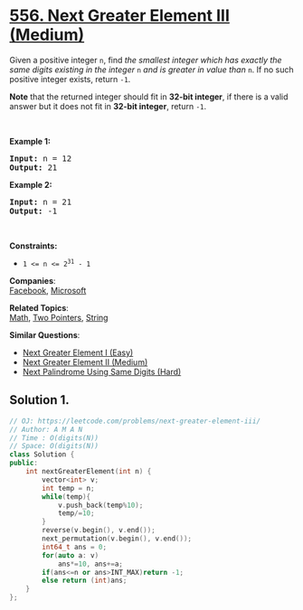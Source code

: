 # [556. Next Greater Element III (Medium)](https://leetcode.com/problems/next-greater-element-iii/)

<p>Given a positive integer <code>n</code>, find <em>the smallest integer which has exactly the same digits existing in the integer</em> <code>n</code> <em>and is greater in value than</em> <code>n</code>. If no such positive integer exists, return <code>-1</code>.</p>

<p><strong>Note</strong> that the returned integer should fit in <strong>32-bit integer</strong>, if there is a valid answer but it does not fit in <strong>32-bit integer</strong>, return <code>-1</code>.</p>

<p>&nbsp;</p>
<p><strong>Example 1:</strong></p>
<pre><strong>Input:</strong> n = 12
<strong>Output:</strong> 21
</pre><p><strong>Example 2:</strong></p>
<pre><strong>Input:</strong> n = 21
<strong>Output:</strong> -1
</pre>
<p>&nbsp;</p>
<p><strong>Constraints:</strong></p>

<ul>
	<li><code>1 &lt;= n &lt;= 2<sup>31</sup> - 1</code></li>
</ul>


**Companies**:  
[Facebook](https://leetcode.com/company/facebook), [Microsoft](https://leetcode.com/company/microsoft)

**Related Topics**:  
[Math](https://leetcode.com/tag/math/), [Two Pointers](https://leetcode.com/tag/two-pointers/), [String](https://leetcode.com/tag/string/)

**Similar Questions**:
* [Next Greater Element I (Easy)](https://leetcode.com/problems/next-greater-element-i/)
* [Next Greater Element II (Medium)](https://leetcode.com/problems/next-greater-element-ii/)
* [Next Palindrome Using Same Digits (Hard)](https://leetcode.com/problems/next-palindrome-using-same-digits/)

## Solution 1.

```cpp
// OJ: https://leetcode.com/problems/next-greater-element-iii/
// Author: A M A N
// Time : O(digits(N))
// Space: O(digits(N))
class Solution {
public:
    int nextGreaterElement(int n) {
        vector<int> v;
        int temp = n;
        while(temp){
            v.push_back(temp%10);
            temp/=10;
        }
        reverse(v.begin(), v.end());
        next_permutation(v.begin(), v.end());
        int64_t ans = 0;
        for(auto a: v)
            ans*=10, ans+=a;
        if(ans<=n or ans>INT_MAX)return -1;
        else return (int)ans;
    }
};
```
